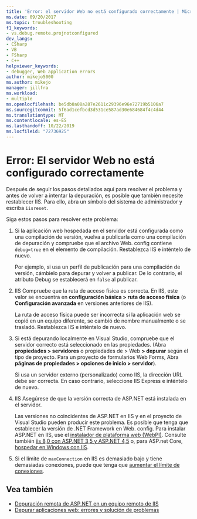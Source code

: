 ```yaml
---
title: 'Error: el servidor Web no está configurado correctamente | Microsoft Docs'
ms.date: 09/20/2017
ms.topic: troubleshooting
f1_keywords:
- vs.debug.remote.projnotconfigured
dev_langs:
- CSharp
- VB
- FSharp
- C++
helpviewer_keywords:
- debugger, Web application errors
author: mikejo5000
ms.author: mikejo
manager: jillfra
ms.workload:
- multiple
ms.openlocfilehash: be5db0a08a287e2611c29396e96e72719b5106a7
ms.sourcegitcommit: 5f6ad1cefbcd3d531ce587ad30e684684f4c4d44
ms.translationtype: MT
ms.contentlocale: es-ES
ms.lasthandoff: 10/22/2019
ms.locfileid: "72736925"
---
```

# <a name="error-the-web-server-is-not-configured-correctly"></a>Error: El servidor Web no está configurado correctamente

Después de seguir los pasos detallados aquí para resolver el problema y antes de volver a intentar la depuración, es posible que también necesite restablecer IIS. Para ello, abra un símbolo del sistema de administrador y escriba `iisreset`.

Siga estos pasos para resolver este problema:

1. Si la aplicación web hospedada en el servidor está configurada como una compilación de versión, vuelva a publicarla como una compilación de depuración y compruebe que el archivo Web. config contiene `debug=true` en el elemento de compilación. Restablezca IIS e inténtelo de nuevo.

    Por ejemplo, si usa un perfil de publicación para una compilación de versión, cámbielo para depurar y volver a publicar. De lo contrario, el atributo Debug se establecerá en `false` al publicar.

2. IIS Compruebe que la ruta de acceso física es correcta. En IIS, este valor se encuentra en **configuración básica > ruta de acceso física** (o **Configuración avanzada** en versiones anteriores de IIS).

    La ruta de acceso física puede ser incorrecta si la aplicación web se copió en un equipo diferente, se cambió de nombre manualmente o se trasladó. Restablezca IIS e inténtelo de nuevo.

3. Si está depurando localmente en Visual Studio, compruebe que el servidor correcto está seleccionado en las propiedades. (Abra **propiedades > servidores** o propiedades de > Web **> depurar** según el tipo de proyecto. Para un proyecto de formularios Web Forms, Abra **páginas de propiedades > opciones de inicio > servidor**).

    Si usa un servidor externo (personalizado) como IIS, la dirección URL debe ser correcta. En caso contrario, seleccione IIS Express e inténtelo de nuevo.

4. IIS Asegúrese de que la versión correcta de ASP.NET está instalada en el servidor.

    Las versiones no coincidentes de ASP.NET en IIS y en el proyecto de Visual Studio pueden producir este problema. Es posible que tenga que establecer la versión de .NET Framework en Web. config. Para instalar ASP.NET en IIS, use el [instalador de plataforma web (WebPI)](https://www.microsoft.com/web/downloads/platform.aspx). Consulte también [iis 8,0 con ASP.NET 3,5 y ASP.NET 4,5](/iis/get-started/whats-new-in-iis-8/iis-80-using-aspnet-35-and-aspnet-45) o, para ASP.net Core, [hospedar en Windows con IIS](https://docs.asp.net/en/latest/publishing/iis.html).

4. Si el límite de `maxConnection` en IIS es demasiado bajo y tiene demasiadas conexiones, puede que tenga que [aumentar el límite de conexiones](/iis/configuration/system.applicationhost/sites/sitedefaults/limits).

## <a name="see-also"></a>Vea también
- [Depuración remota de ASP.NET en un equipo remoto de IIS](../debugger/remote-debugging-aspnet-on-a-remote-iis-7-5-computer.md)
- [Depurar aplicaciones web: errores y solución de problemas](../debugger/debugging-web-applications-errors-and-troubleshooting.md)